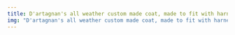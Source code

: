 ```yaml
---
title: D'artagnan's all weather custom made coat, made to fit with harness
img: "D'artagnan's all weather custom made coat, made to fit with harness.jpg"
---
```

